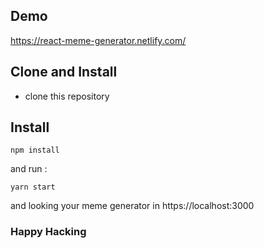 ## Demo
https://react-meme-generator.netlify.com/

## Clone and Install
- clone this repository

## Install
```
npm install
```
and run :
```
yarn start
```
and looking your meme generator in https://localhost:3000

### Happy Hacking
